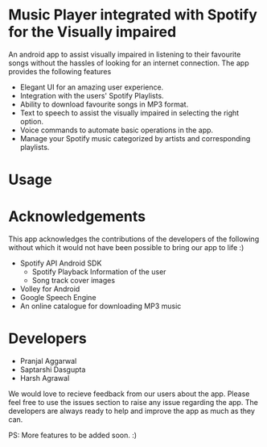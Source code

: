 # Music Player integrated with Spotify for the Visually impaired

An android app to assist visually impaired in listening to their favourite songs without the hassles of looking for an internet connection.
The app provides the following features

- Elegant UI for an amazing user experience.
- Integration with the users' Spotify Playlists.
- Ability to download favourite songs in MP3 format.
- Text to speech to assist the visually impaired in selecting the right option.
- Voice commands to automate basic operations in the app.
- Manage your Spotify music categorized by artists and corresponding playlists.

# Usage



# Acknowledgements

This app acknowledges the contributions of the developers of the following without which it would not have been possible to bring our app to life :)

- Spotify API Android SDK
  - Spotify Playback Information of the user
  - Song track cover images
- Volley for Android
- Google Speech Engine
- An online catalogue for downloading MP3 music

# Developers

- Pranjal Aggarwal
- Saptarshi Dasgupta
- Harsh Agrawal

We would love to recieve feedback from our users about the app. Please feel free to use the issues section to raise any issue regarding the app. The developers are always ready to help and improve the app as much as they can.

PS: More features to be added soon. :)
